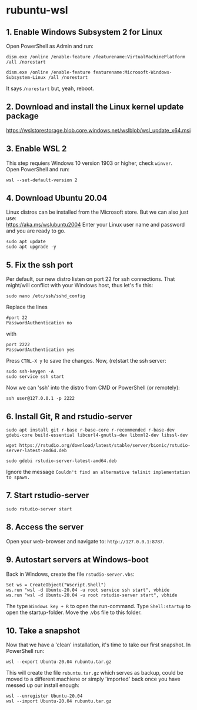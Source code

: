 # rubuntu-wsl

## 1. Enable Windows Subsystem 2 for Linux

Open PowerShell as Admin and run:

```
dism.exe /online /enable-feature /featurename:VirtualMachinePlatform /all /norestart

dism.exe /online /enable-feature featurename:Microsoft-Windows-Subsystem-Linux /all /norestart
```

It says `/norestart` but, yeah, reboot.

## 2. Download and install the Linux kernel update package

https://wslstorestorage.blob.core.windows.net/wslblob/wsl_update_x64.msi

## 3. Enable WSL 2

This step requiers Windows 10 version 1903 or higher, check `winver`.  
Open PowerShell and run:
```
wsl --set-default-version 2
```

## 4. Download Ubuntu 20.04

Linux distros can be installed from the Microsoft store. But we can also just use:  
https://aka.ms/wslubuntu2004
Enter your Linux user name and password and you are ready to go.

```
sudo apt update
sudo apt upgrade -y
```

## 5. Fix the ssh port

Per default, our new distro listen on port 22 for ssh connections.
That might/will conflict with your Windows host, thus let's fix this:

```
sudo nano /etc/ssh/sshd_config
```

Replace the lines

```
#port 22
PasswordAuthentication no
```

with

```
port 2222
PasswordAuthentication yes
```

Press `CTRL-X y` to save the changes. Now, (re)start the ssh server:

```
sudo ssh-keygen -A
sudo service ssh start
```
Now we can 'ssh' into the distro from CMD or PowerShell (or remotely):
```
ssh user@127.0.0.1 -p 2222
```

## 6. Install Git, R and rstudio-server

```
sudo apt install git r-base r-base-core r-recommended r-base-dev gdebi-core build-essential libcurl4-gnutls-dev libxml2-dev libssl-dev  

wget https://rstudio.org/download/latest/stable/server/bionic/rstudio-server-latest-amd64.deb  

sudo gdebi rstudio-server-latest-amd64.deb  
```

Ignore the message `Couldn't find an alternative telinit implementation to spawn.`

## 7. Start rstudio-server

```
sudo rstudio-server start
```

## 8. Access the server

Open your web-browser and navigate to: `http://127.0.0.1:8787`.

## 9. Autostart servers at Windows-boot

Back in Windows, create the file `rstudio-server.vbs`:
```
Set ws = CreateObject("Wscript.Shell")  
ws.run "wsl -d Ubuntu-20.04 -u root service ssh start", vbhide  
ws.run "wsl -d Ubuntu-20.04 -u root rstudio-server start", vbhide  
```

The type `Windows key + R` to open the run-command.
Type `Shell:startup` to open the startup-folder.
Move the .vbs file to this folder.

## 10. Take a snapshot

Now that we have a 'clean' installation, it's time to take our first
snapshot. In PowerShell run:

```
wsl --export Ubuntu-20.04 rubuntu.tar.gz
```

This will create the file `rubuntu.tar.gz` which serves as backup, could be moved to a different machiene or simply 'imported' back once you have messed up our install enough:

```
wsl --unregister Ubuntu-20.04
wsl --import Ubuntu-20.04 rubuntu.tar.gz
```
